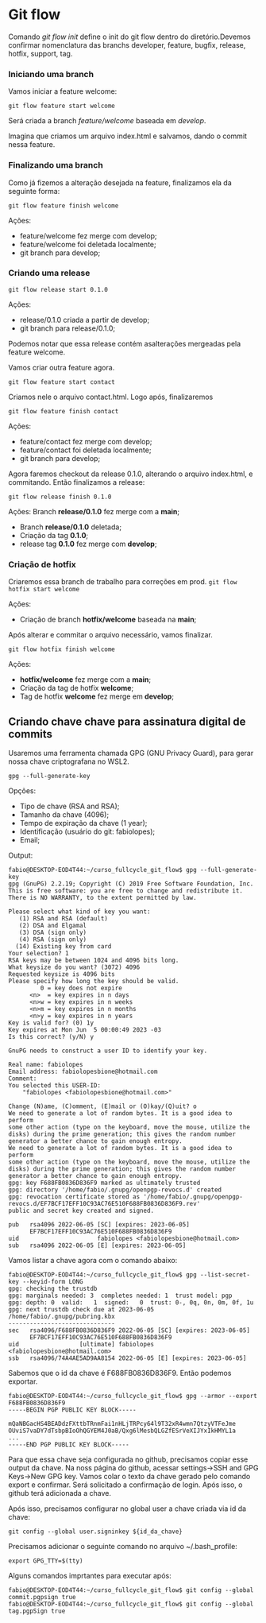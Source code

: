 # Git flow

Comando *git flow init* define o init do git flow dentro do diretório.Devemos confirmar nomenclatura das branchs developer, feature, bugfix, release, hotfix, support, tag.

### Iniciando uma branch

Vamos iniciar a feature welcome:

`git flow feature start welcome`

Será criada a branch *feature/welcome* baseada em *develop*.

Imagina que criamos um arquivo index.html e salvamos, dando o commit nessa feature.


### Finalizando uma branch

Como já fizemos a alteração desejada na feature, finalizamos ela da seguinte forma:

`git flow feature finish welcome`

Ações:
- feature/welcome fez merge com develop;
- feature/welcome foi deletada localmente;
- git branch para develop;


### Criando uma release

`git flow release start 0.1.0`

Ações:
- release/0.1.0 criada a partir de develop;
- git branch para release/0.1.0;

Podemos notar que essa release contém asalterações mergeadas pela feature welcome.

Vamos criar outra feature agora.

`git flow feature start contact`

Criamos nele o arquivo contact.html. Logo após, finalizaremos

`git flow feature finish contact`

Ações:
- feature/contact fez merge com develop;
- feature/contact foi deletada localmente;
- git branch para develop;


Agora faremos checkout da release 0.1.0, alterando o arquivo index.html, e commitando. Então finalizamos a release:

`git flow release finish 0.1.0`

Ações:
Branch **release/0.1.0** fez merge com a **main**;
- Branch **release/0.1.0** deletada;
- Criação da tag **0.1.0**;
- release tag **0.1.0** fez merge com **develop**;

### Criação de hotfix

Criaremos essa branch de trabalho para correções em prod.
`git flow hotfix start welcome`

Ações:
- Criação de branch **hotfix/welcome** baseada na **main**;

Após alterar e commitar o arquivo necessário, vamos finalizar.

`git flow hotfix finish welcome`

Ações:
- **hotfix/welcome** fez merge com a **main**;
- Criação da tag de hotfix **welcome**;
- Tag de hotfix **welcome** fez merge em **develop**;


## Criando chave chave para assinatura digital de commits

Usaremos uma ferramenta chamada GPG (GNU Privacy Guard), para gerar nossa chave criptografana no WSL2.

`gpg --full-generate-key`

Opções:
- Tipo de chave (RSA and RSA);
- Tamanho da chave (4096);
- Tempo de expiração da chave (1 year);
- Identificação (usuário do git: fabiolopes);
- Email;

Output:
```
fabio@DESKTOP-EOD4T44:~/curso_fullcycle_git_flow$ gpg --full-generate-key
gpg (GnuPG) 2.2.19; Copyright (C) 2019 Free Software Foundation, Inc.
This is free software: you are free to change and redistribute it.
There is NO WARRANTY, to the extent permitted by law.

Please select what kind of key you want:
   (1) RSA and RSA (default)
   (2) DSA and Elgamal
   (3) DSA (sign only)
   (4) RSA (sign only)
  (14) Existing key from card
Your selection? 1
RSA keys may be between 1024 and 4096 bits long.
What keysize do you want? (3072) 4096
Requested keysize is 4096 bits
Please specify how long the key should be valid.
         0 = key does not expire
      <n>  = key expires in n days
      <n>w = key expires in n weeks
      <n>m = key expires in n months
      <n>y = key expires in n years
Key is valid for? (0) 1y
Key expires at Mon Jun  5 00:00:49 2023 -03
Is this correct? (y/N) y

GnuPG needs to construct a user ID to identify your key.

Real name: fabiolopes
Email address: fabiolopesbione@hotmail.com
Comment:
You selected this USER-ID:
    "fabiolopes <fabiolopesbione@hotmail.com>"

Change (N)ame, (C)omment, (E)mail or (O)kay/(Q)uit? o
We need to generate a lot of random bytes. It is a good idea to perform
some other action (type on the keyboard, move the mouse, utilize the
disks) during the prime generation; this gives the random number
generator a better chance to gain enough entropy.
We need to generate a lot of random bytes. It is a good idea to perform
some other action (type on the keyboard, move the mouse, utilize the
disks) during the prime generation; this gives the random number
generator a better chance to gain enough entropy.
gpg: key F688FB0836D836F9 marked as ultimately trusted
gpg: directory '/home/fabio/.gnupg/openpgp-revocs.d' created
gpg: revocation certificate stored as '/home/fabio/.gnupg/openpgp-revocs.d/EF7BCF17EFF10C93AC76E510F688FB0836D836F9.rev'
public and secret key created and signed.

pub   rsa4096 2022-06-05 [SC] [expires: 2023-06-05]
      EF7BCF17EFF10C93AC76E510F688FB0836D836F9
uid                      fabiolopes <fabiolopesbione@hotmail.com>
sub   rsa4096 2022-06-05 [E] [expires: 2023-06-05]
```

Vamos listar a chave agora com o comando abaixo:

```
fabio@DESKTOP-EOD4T44:~/curso_fullcycle_git_flow$ gpg --list-secret-key --keyid-form LONG
gpg: checking the trustdb
gpg: marginals needed: 3  completes needed: 1  trust model: pgp
gpg: depth: 0  valid:   1  signed:   0  trust: 0-, 0q, 0n, 0m, 0f, 1u
gpg: next trustdb check due at 2023-06-05
/home/fabio/.gnupg/pubring.kbx
------------------------------
sec   rsa4096/F688FB0836D836F9 2022-06-05 [SC] [expires: 2023-06-05]
      EF7BCF17EFF10C93AC76E510F688FB0836D836F9
uid                 [ultimate] fabiolopes <fabiolopesbione@hotmail.com>
ssb   rsa4096/74A4AE5AD9AA8154 2022-06-05 [E] [expires: 2023-06-05]
```

Sabemos que o id da chave é F688FB0836D836F9. Então podemos exportar.

```
fabio@DESKTOP-EOD4T44:~/curso_fullcycle_git_flow$ gpg --armor --export F688FB0836D836F9
-----BEGIN PGP PUBLIC KEY BLOCK-----

mQaNBGacHS4BEADdzFXttbTRnmFai1nHLjTRPcy64l9T32xR4wmn7QtzyVTFeJme
OUviS7vaDY7dTsbpBIoOhQGYEM4J0aB/Qxg6lMesbQLGZfESrVeXIJYxIkHMYL1a
...
-----END PGP PUBLIC KEY BLOCK-----
```

Para que essa chave seja configurada no github, precisamos copiar esse output da chave. Na noss página do github, acessar settings->SSH and GPG Keys->New GPG key. Vamos colar o texto da chave gerado pelo comando export e confirmar. Será solicitado a confirmação de login. Após isso, o github terá adicionada a chave.

Após isso, precisamos configurar no global user a chave criada via id da chave:

`git config --global user.signinkey ${id_da_chave}`

Precisamos adicionar o seguinte comando no arquivo ~/.bash_profile:

`export GPG_TTY=$(tty)`

Alguns comandos imprtantes para executar após:

```
fabio@DESKTOP-EOD4T44:~/curso_fullcycle_git_flow$ git config --global commit.pgpsign true
fabio@DESKTOP-EOD4T44:~/curso_fullcycle_git_flow$ git config --global tag.pgpSign true
```